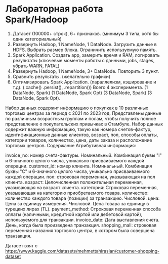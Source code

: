 # Лабораторная работа Spark/Hadoop

1. Датасет (100000+ строк), 6+ признаков. (минимум 3 типа, хотя бы один категориальный)
2. Развернуть Hadoop, 1 NameNode, 1 DataNode. Загрузить данные в HDFS. Выбрать размер блока.
Ограничить используемую память.
3. Spark Application. Создать app, замерить время и RAM, логировать результаты (ключевые моменты
работы с данными, jobs, stages, убрать WARN, FATAL)
4. Развернуть Hadoop, 1 NameNode, 3+ DataNode. Повторить 3 пункт.
5. Сравнить результаты. (желательно графики)
6. Оптимизировать Spark Application. (параллелизм, кэширование и т.д). (.cache() .persist(), .repartition())
Всего 4 эксперимента. (1 DataNode, Spark) (1 DataNode, Spark Opt) (3 DataNode, Spark) (3 DataNode, Spark Opt).



Набор данных содержит информацию о покупках в 10 различных торговых центрах за период с 2021 по 2023 год. Представлены данные по различным возрастным группам и полам, чтобы получить полное представление о покупательских привычках в Стамбуле. Набор данных содержит важную информацию, такую как номера счетов-фактур, идентификационные данные клиентов, возраст, пол, способы оплаты, категории товаров, количество, цена, даты заказа и расположение торговых центров. 
Содержание
Атрибутивная информация:

invoice_no: номер счета-фактуры. Номинальный. Комбинация буквы "I" и 6-значного целого числа, уникально присваиваемого каждой операции.
customer_id: номер клиента. Номинальный. Комбинация буквы "С" и 6-значного целого числа, уникально присваиваемого каждой операции.
пол: строковая переменная, указывающая на пол клиента.
возраст: Целочисленная положительная переменная, указывающая на возраст клиента.
категория: Строковая переменная, указывающая на категорию приобретаемого товара.
количество: количество каждого товара (позиции) за транзакцию. Числовой.
цена: Цена за единицу измерения. Числовой. Цена товара за единицу в турецких лирах (TL).
payment_method: Строковая переменная способа оплаты (наличными, кредитной картой или дебетовой картой), используемого для транзакции.
invoice_date: Дата выставления счета. День, когда была произведена транзакция.
shopping_mall: строковая переменная названия торгового центра, в котором была совершена транзакция.

Датасет взят с https://www.kaggle.com/datasets/mehmettahiraslan/customer-shopping-dataset
